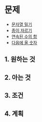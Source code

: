 # 문제

- [문자열 밀기](https://school.programmers.co.kr/learn/courses/30/lessons/120921)
- [종이 자르기](https://school.programmers.co.kr/learn/courses/30/lessons/120922)
- [연속된 수의 합](https://school.programmers.co.kr/learn/courses/30/lessons/120923)
- [다음에 올 숫자](https://school.programmers.co.kr/learn/courses/30/lessons/120924)

## 1. 원하는 것

## 2. 아는 것

## 3. 조건

## 4. 계획

